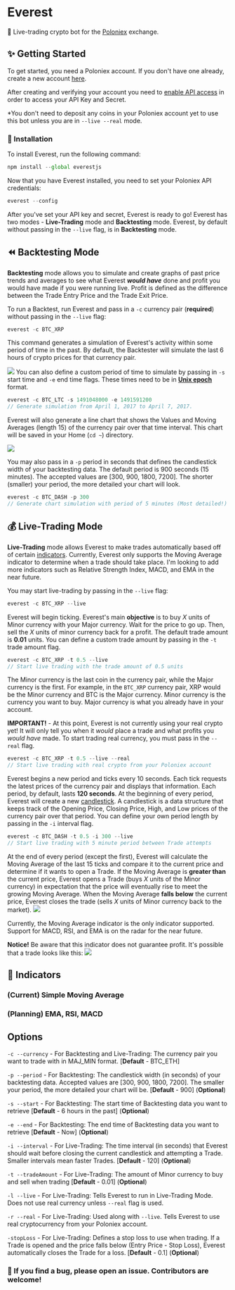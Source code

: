 # Everest
:robot: Live-trading crypto bot for the [Poloniex](https://poloniex.com/) exchange.

## :sparkles: Getting Started
To get started, you need a Poloniex account. If you don't have one already, create a new account [here](https://poloniex.com/).

After creating and verifying your account you need to [enable API access](https://poloniex.com/apiKeys) in order to access your API Key and Secret.

*You don't need to deposit any coins in your Poloniex account yet to use this bot unless you are in `--live --real` mode.

### :wrench: Installation
To install Everest, run the following command:
```javascript
npm install --global everestjs
```
Now that you have Everest installed, you need to set your Poloniex API credentials:
```javascript
everest --config
```
After you've set your API key and secret, Everest is ready to go! Everest has two modes - **Live-Trading** mode and **Backtesting** mode. Everest, by default without passing in the `--live` flag, is in **Backtesting** mode.

## :rewind: Backtesting Mode
**Backtesting** mode allows you to simulate and create graphs of past price trends and averages to see what Everest ***would have*** done and profit you would have made if you were running live. Profit is defined as the difference between the Trade Entry Price and the Trade Exit Price.

To run a Backtest, run Everest and pass in a `-c` currency pair (**required**) without passing in the `--live` flag:
```javascript
everest -c BTC_XRP
```
This command generates a simulation of Everest's activity within some period of time in the past. By default, the Backtester will simulate the last 6 hours of crypto prices for that currency pair.

![](https://previews.dropbox.com/p/thumb/AAdwRS-B106zxbCFlrsLtjA4HiDH1l062UL4UiAj-4ISLgzlthpdHZ-Uh3VaE6QOMAcdup0s9Lf6yO69Jbvc87vBSBEGl07Ej5xmNgPcnAT80lsRAgAGKHNBxd_Hi9E7kqRpk-DerGNq3328qSlZ3236MGqsnR_cZRnGSrGD6FtVNMO_YngTMwnswfPCNHeRICmGpboDTEBMr279eJfvU-BihlqXca5DBsv8CcYCDVtqmBjAkmv2R1TomF2LkbCaKU5mYUpfOJnJLtjOl0RXsmRuO1QpYmmBxGUJr4jPlw2mvK8GV_JZKfuhU20WNf7BlNp28vC_miQ-pxkSVRza2Lu3XSwzTsVEXBnZS7VBfh8lsg/p.png?fv_content=true&size_mode=5)
You can also define a custom period of time to simulate by passing in `-s` start time and `-e` end time flags. These times need to be in [**Unix epoch**](https://www.epochconverter.com/) format.
```javascript
everest -c BTC_LTC -s 1491048000 -e 1491591200
// Generate simulation from April 1, 2017 to April 7, 2017.
```
Everest will also generate a line chart that shows the Values and Moving Averages (length 15) of the currency pair over that time interval. This chart will be saved in your Home (`cd ~`) directory.

![](https://previews.dropbox.com/p/thumb/AAdH_6FodRgETc6_tvhAl5OJpplFoDaoWoTSA4flgjVgUk4nRP0gJNHkenmzmiioNyedGPH3m3kdYk1GZJR91NqrgYi9nXJjpZeJC5cFgeULlqzMs-cgrRFuvDISonzFIJF41nViE7sr0ChzWUHW-ArooACFKpeju7GrVX6aYZymhk2xh2QyHVu9pBUBjfj513hkKTrVblHcp2F8mw85wv2S23jnj5pzfTgAEiEsgPuHrQI2va96-63djaBwi5_XdCNc8iywuVtxl_k2wnSq8PEdXDTMuSp6Qz0XwsVXAtKpb2pktWXkVYS557x7Gds7vkvNUNkfILcx2dNe9Zd3WQ2ULIw_y1lXdNwD2q5Jq-xfuw/p.png?fv_content=true&size_mode=5)

You may also pass in a `-p` period in seconds that defines the candlestick width of your backtesting data. The default period is 900 seconds (15 minutes). The accepted values are [300, 900, 1800, 7200]. The shorter (smaller) your period, the more detailed your chart will look.
```javascript
everest -c BTC_DASH -p 300
// Generate chart simulation with period of 5 minutes (Most detailed!)
```

## :moneybag: Live-Trading Mode
**Live-Trading** mode allows Everest to make trades automatically based off of certain [indicators](https://www.investopedia.com/articles/active-trading/041814/four-most-commonlyused-indicators-trend-trading.asp). Currently, Everest only supports the Moving Average indicator to determine when a trade should take place. I'm looking to add more indicators such as Relative Strength Index, MACD, and EMA in the near future.

You may start live-trading by passing in the `--live` flag:
```javascript
everest -c BTC_XRP --live
```
Everest will begin ticking. Everest's main **objective** is to buy *X* units of Minor currency with your Major currency. Wait for the price to go up.  Then, sell the *X* units of minor currency back for a profit. The default trade amount is **0.01** units. You can define a custom trade amount by passing in the `-t` trade amount flag.
```javascript
everest -c BTC_XRP -t 0.5 --live
// Start live trading with the trade amount of 0.5 units
```

The Minor currency is the last coin in the currency pair, while the Major currency is the first. For example, in the `BTC_XRP` currency pair, XRP would be the Minor currency and BTC is the Major currency. Minor currency is the currency you want to buy. Major currency is what you already have in your account.

**IMPORTANT!** - At this point, Everest is not currently using your real crypto yet! It will only tell you when it *would* place a trade and what profits you *would have* made. To start trading real currency, you must pass in the `--real` flag.

```javascript
everest -c BTC_XRP -t 0.5 --live --real
// Start live trading with real crypto from your Poloniex account
```
Everest begins a new period and ticks every 10 seconds. Each tick requests the latest prices of the currency pair and displays that information. Each period, by default, lasts **120 seconds**. At the beginning of every period, Everest will create a new [candlestick](https://www.investopedia.com/trading/candlestick-charting-what-is-it/). A candlestick is a data structure that keeps track of the Opening Price, Closing Price, High, and Low prices of the currency pair over that period. You can define your own period length by passing in the `-i` interval flag.

```javascript
everest -c BTC_DASH -t 0.5 -i 300 --live
// Start live trading with 5 minute period between Trade attempts
```

 At the end of every period (except the first), Everest will calculate the Moving Average of the last 15 ticks and compare it to the current price and determine if it wants to open a Trade. If the Moving Average is **greater than** the current price, Everest opens a Trade (buys *X* units of the Minor currency) in expectation that the price will eventually rise to meet the growing Moving Average. When the Moving Average **falls below** the current price, Everest closes the trade (sells *X* units of Minor currency back to the market).
 ![](https://previews.dropbox.com/p/thumb/AAdJJzbXbb8Ap0JTOzLJ3a6t6ac4PKkCRcjiUY2CmmQRmIPjs99zp_1uikjX8I2YbD74HOMGxV58zL1skazmVaXaEbHrzR2_PDFhF2Cm1c_BxaxIDLz4etsUlEwWnVsck9wUzMinc5yx_M_xiYV4ncD_pc15YE154RzGPymWd_wDd9QqHbkVoQZrUjKqZgRPOi4pO68l_OLqCSvNUaCO_GQTn63HV8di9VIBhykYvKYVnIaWY-IYpVovLjMmTqIrAtmVdLqBGgWwNPpwu99jNl0TtrnmWl4Kaw3VMA1JVnC0z13-7IWvmpAbCqMQsrwOGmAt4j9OOUX4PGQ4jLXOj03ntE5R_9qhVoTVLg44Nhnwog/p.png?fv_content=true&size_mode=5)

Currently, the Moving Average indicator is the only indicator supported. Support for MACD, RSI, and EMA is on the radar for the near future.

**Notice!** Be aware that this indicator does not guarantee profit. It's possible that a trade looks like this:
![](https://previews.dropbox.com/p/thumb/AAeE87XH7-eDRpaEh6AnkxXlzhaVhvN7JbtmK5EYr156JEPcODb8RSxm4qb1XG08sNsvblUzgXNCVhhjMlCOs92gWQh2hLPhNuajCf7UFKqbMEjBZMxzWnCwmKtU_CCioOuVcff_lAl7fcn6w6qgBmD_tKyAytaBjxjGgLwZnM_wGjhFlVKHA3fBT5JA0BM0lVftyMB01i_hep_C9dAwgXRiSB2C_CpR1hQfICTgMXKkmDiMGrhcJk7VIqf-Mpqdmy19SozMfxWBPqQxJ5D5X2NtT7Z0CMhqzro65PXbQCnIOMAg2OEfVrFBJGr9fsarxyC6YaR-jQOlcaFvlW5IvJ3HWtQcrrZUrAMBa017fcKUuA/p.png?fv_content=true&size_mode=5)



## :signal_strength: Indicators
### (Current) Simple Moving Average
### (Planning) EMA, RSI, MACD

## Options
`-c --currency` - For Backtesting and Live-Trading: The currency pair you want to trade with in MAJ_MIN format. [**Default** - BTC_ETH]

`-p --period` - For Backtesting: The candlestick width (in seconds) of your backtesting data. Accepted values are [300, 900, 1800, 7200]. The smaller your period, the more detailed your chart will be.  [**Default** - 900] (**Optional**)

`-s --start` - For Backtesting: The start time of Backtesting data you want to retrieve [**Default** - 6 hours in the past] (**Optional**)

`-e --end` - For Backtesting: The end time of Backtesting data you want to retrieve [**Default** - Now] (**Optional**)

`-i --interval` - For Live-Trading: The time interval (in seconds) that Everest should wait before closing the current candlestick and attempting a Trade. Smaller intervals mean faster Trades. [**Default** - 120] (**Optional**)

`-t --tradeAmount` - For Live-Trading: The amount of Minor currency to buy and sell when trading [**Default** - 0.01] (**Optional**)

`-l --live` - For Live-Trading: Tells Everest to run in Live-Trading Mode. Does not use real currency unless `--real` flag is used.

`-r --real` - For Live-Trading: Used along with `--live`. Tells Everest to use real cryptocurrency from your Poloniex account.

`-stopLoss` - For Live-Trading: Defines a stop loss to use when trading. If a Trade is opened and the price falls below (Entry Price - Stop Loss), Everest automatically closes the Trade for a loss. [**Default** - 0.1] (**Optional**)

### :bug: If you find a bug, please open an issue. Contributors are welcome!
